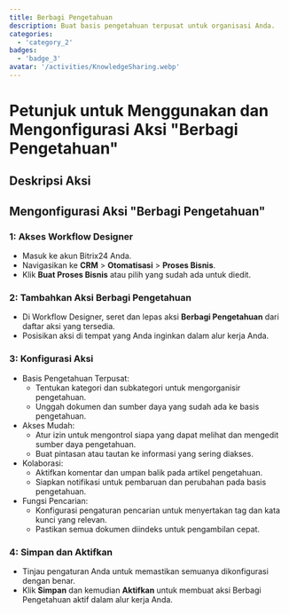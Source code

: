```yaml
---
title: Berbagi Pengetahuan
description: Buat basis pengetahuan terpusat untuk organisasi Anda.
categories: 
  - 'category_2'
badges: 
  - 'badge_3'
avatar: '/activities/KnowledgeSharing.webp'
---
```

# Petunjuk untuk Menggunakan dan Mengonfigurasi Aksi "Berbagi Pengetahuan"

## Deskripsi Aksi

## **Mengonfigurasi Aksi "Berbagi Pengetahuan"**

### 1: Akses Workflow Designer
- Masuk ke akun Bitrix24 Anda.
- Navigasikan ke **CRM** > **Otomatisasi** > **Proses Bisnis**.
- Klik **Buat Proses Bisnis** atau pilih yang sudah ada untuk diedit.

### 2: Tambahkan Aksi Berbagi Pengetahuan
- Di Workflow Designer, seret dan lepas aksi **Berbagi Pengetahuan** dari daftar aksi yang tersedia.
- Posisikan aksi di tempat yang Anda inginkan dalam alur kerja Anda.

### 3: Konfigurasi Aksi
- Basis Pengetahuan Terpusat:
  - Tentukan kategori dan subkategori untuk mengorganisir pengetahuan.
  - Unggah dokumen dan sumber daya yang sudah ada ke basis pengetahuan.
- Akses Mudah:
  - Atur izin untuk mengontrol siapa yang dapat melihat dan mengedit sumber daya pengetahuan.
  - Buat pintasan atau tautan ke informasi yang sering diakses.
- Kolaborasi:
  - Aktifkan komentar dan umpan balik pada artikel pengetahuan.
  - Siapkan notifikasi untuk pembaruan dan perubahan pada basis pengetahuan.
- Fungsi Pencarian:
  - Konfigurasi pengaturan pencarian untuk menyertakan tag dan kata kunci yang relevan.
  - Pastikan semua dokumen diindeks untuk pengambilan cepat.

### 4: Simpan dan Aktifkan
- Tinjau pengaturan Anda untuk memastikan semuanya dikonfigurasi dengan benar.
- Klik **Simpan** dan kemudian **Aktifkan** untuk membuat aksi Berbagi Pengetahuan aktif dalam alur kerja Anda.